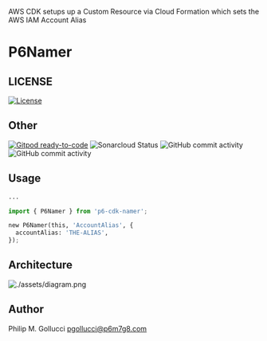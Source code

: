 AWS CDK setups up a Custom Resource via Cloud Formation which sets the AWS IAM Account Alias

# P6Namer

## LICENSE

[![License](https://img.shields.io/badge/License-Apache%202.0-yellowgreen.svg)](https://opensource.org/licenses/Apache-2.0)

## Other

[![Gitpod ready-to-code](https://img.shields.io/badge/Gitpod-ready--to--code-blue?logo=gitpod)](https://gitpod.io/#https://github.com/p6m7g8/p6-cdk-namer) ![Sonarcloud Status](https://sonarcloud.io/api/project_badges/measure?project=p6m7g8_p6-cdk-namer&metric=alert_status) ![GitHub commit activity](https://img.shields.io/github/commit-activity/y/p6m7g8/p6-cdk-namer) ![GitHub commit activity](https://img.shields.io/github/commit-activity/m/p6m7g8/p6-cdk-namer)

## Usage

```python
...

import { P6Namer } from 'p6-cdk-namer';

new P6Namer(this, 'AccountAlias', {
  accountAlias: 'THE-ALIAS',
});
```

## Architecture

![./assets/diagram.png](./assets/diagram.png)

## Author

Philip M. Gollucci [pgollucci@p6m7g8.com](mailto:pgollucci@p6m7g8.com)
